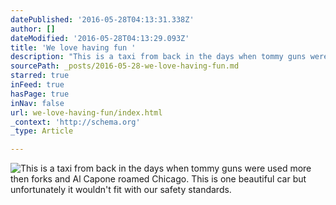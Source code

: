 ```yaml
---
datePublished: '2016-05-28T04:13:31.338Z'
author: []
dateModified: '2016-05-28T04:13:29.093Z'
title: 'We love having fun '
description: "This is a taxi from back in the days when tommy guns were used more then forks and Al Capone roamed Chicago. This is one beautiful car but unfortunately it wouldn't fit with our safety standards.   "
sourcePath: _posts/2016-05-28-we-love-having-fun.md
starred: true
inFeed: true
hasPage: true
inNav: false
url: we-love-having-fun/index.html
_context: 'http://schema.org'
_type: Article

---
```

![This is a taxi from back in the days when tommy guns were used more then forks and Al Capone roamed Chicago. This is one beautiful car but unfortunately it wouldn't fit with our safety standards.   ](https://the-grid-user-content.s3-us-west-2.amazonaws.com/4b7876fb-3c76-4587-8187-4f407f8bb900.jpg)